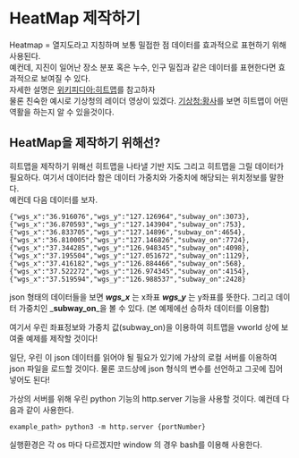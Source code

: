 # HeatMap 제작하기

Heatmap = 열지도라고 지칭하며 보통 밀접한 점 데이터를 효과적으로 표현하기 위해 사용된다.  
예컨데, 지진이 일어난 장소 분포 혹은 누수, 인구 밀집과 같은 데이터를 표현한다면 효과적으로 보여질 수 있다.  
자세한 설명은 [위키피디아:히트맵](https://en.wikipedia.org/wiki/Heat_map)를 참고하자  
물론 친숙한 예시로 기상청의 레이더 영상이 있겠다. [기상청:황사](http://www.weather.go.kr/weather/asiandust/image01.jsp)를 보면 히트맵이 어떤 역활을 하는지 알 수 있을것이다.  

## HeatMap을 제작하기 위해선?
히트맵을 제작하기 위해선 히트맵을 나타낼 기반 지도 그리고 히트맵을 그릴 데이터가 필요하다. 여기서 데이터라 함은 데이터 가중치와 가중치에 해당되는 위치정보를 말한다.  
예컨데 다음 데이터를 보자.  
```{.json}
{"wgs_x":"36.916076","wgs_y":"127.126964","subway_on":3073},
{"wgs_x":"36.870593","wgs_y":"127.143904","subway_on":753},
{"wgs_x":"36.833705","wgs_y":"127.14896","subway_on":4654},
{"wgs_x":"36.810005","wgs_y":"127.146826","subway_on":7724},
{"wgs_x":"37.344285","wgs_y":"126.948345","subway_on":4098},
{"wgs_x":"37.195504","wgs_y":"127.051672","subway_on":1129},
{"wgs_x":"37.416182","wgs_y":"126.884466","subway_on":568},
{"wgs_x":"37.522272","wgs_y":"126.974345","subway_on":4154},
{"wgs_x":"37.519594","wgs_y":"126.988537","subway_on":2428}
```
json 형태의 데이터들을 보면 _**wgs_x**_ 는 x좌표 _**wgs_y**_ 는 y좌표를 뜻한다.  그리고 데이터 가중치인 _**subway_on**_을 볼 수 있다. (본 예제에선 승하차 데이터를 이용함)  

여기서 우린 좌표정보와 가중치 값(subway_on)을 이용하여 히트맵을 vworld 상에 보여줄 예제를 제작할 것이다!  

일단, 우린 이 json 데이터를 읽어야 될 필요가 있기에 가상의 로컬 서버를 이용하여 json 파일을 로드할 것이다. 물론 코드상에 json 형식의 변수를 선언하고 그곳에 집어 넣어도 된다!  

가상의 서버를 위해 우린 python 기능의 http.server 기능을 사용할 것이다. 예컨데 다음과 같이 사용한다.  

```{.cmd}
example_path> python3 -m http.server {portNumber}
```
실행환경은 각 os 마다 다르겠지만 window 의 경우 bash를 이용해 사용한다. 